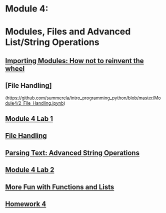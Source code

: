 # Module 4: 
# Modules, Files and Advanced List/String Operations

## [Importing Modules: How not to reinvent the wheel](https://github.com/summerela/intro_programming_python/blob/master/Module4/1_Importing_Modules.ipynb)

## [File Handling]
(https://github.com/summerela/intro_programming_python/blob/master/Module4/2_File_Handling.ipynb)

## [Module 4 Lab 1](Lab1.md)

## [File Handling](https://github.com/summerela/intro_programming_python/blob/master/Module4/1_Importing_Modules.ipynb)

## [Parsing Text: Advanced String Operations](https://github.com/summerela/intro_programming_python/blob/master/Module4/3_parsing_text.ipynb)

## [Module 4 Lab 2](Lab2.md)

## [More Fun with Functions and Lists](https://github.com/summerela/intro_programming_python/blob/master/Module4/4_more_functions.ipynb)

## [Homework 4](https://canvas.uw.edu/courses/1105303/assignments/3464478)

